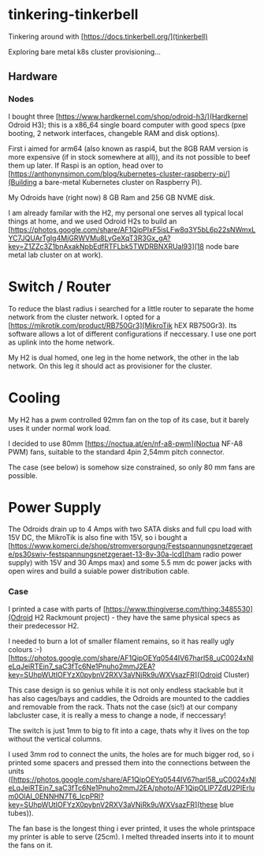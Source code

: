 # tinkering-tinkerbell
Tinkering around with [https://docs.tinkerbell.org/](tinkerbell)

Exploring bare metal k8s cluster provisioning...

## Hardware

### Nodes

I bought three [https://www.hardkernel.com/shop/odroid-h3/](Hardkernel Odroid
H3); this is a x86_64 single board computer with good specs (pxe booting, 2
network interfaces, changeble RAM and disk options).

First i aimed for arm64 (also known as raspi4, but the 8GB RAM version is more
expensive (if in stock somewhere at all)), and its not possible to beef them up
later. If Raspi is an option, head over to
[https://anthonynsimon.com/blog/kubernetes-cluster-raspberry-pi/](Building a
bare-metal Kubernetes cluster on Raspberry Pi).

My Odroids have (right now) 8 GB Ram and 256 GB NVME disk.

I am already familar with the H2, my personal one serves all typical local things at home, and we used
Odroid H2s to build an
[https://photos.google.com/share/AF1QipPIxF5isLFw8q3Y5bL6p22sNWmxLYC7JQUArTgIg4MjGRWVMu8LyGeXqT3R3Gx_gA?key=Z1ZZc3Z1bnAxakNpbEdfRTFLbk5TWDRBNXRUal93](18
node bare metal lab cluster on at work).

# Switch / Router

To reduce the blast radius i searched for a little router to separate the home
network from the cluster network.  I opted for a
[https://mikrotik.com/product/RB750Gr3](MikroTik hEX RB750Gr3). Its software
allows a lot of different configurations if neccessary.  I use one port as
uplink into the home network.

My H2 is dual homed, one leg in the home network, the other in the lab network.
On this leg it should act as provisioner for the cluster.

# Cooling

My H2 has a pwm controlled 92mm fan on the top of its case, but it barely uses
it under normal work load.  

I decided to use 80mm [https://noctua.at/en/nf-a8-pwm](Noctua NF-A8 PWM) fans,
suitable to the standard 4pin 2,54mm pitch connector.

The case (see below) is somehow size constrained, so only 80 mm fans are possible.

# Power Supply

The Odroids drain up to 4 Amps with two SATA disks and full cpu load with 15V DC, the MikroTik is also fine with 15V, so i bought a
[https://www.komerci.de/shop/stromversorgung/Festspannungsnetzgeraete/ps30swiv-festspannungsnetzgeraet-13-8v-30a-lcd](ham
radio power supply) with 15V and 30 Amps max) and some 5.5 mm dc power jacks with open wires and build a suiable power distribution cable.

### Case 

I printed a case with parts of
[https://www.thingiverse.com/thing:3485530](Odroid H2 Rackmount project) - they
have the same physical specs as their predecessor H2.

I needed to burn a lot of smaller filament remains, so it has really ugly colours :-)
[https://photos.google.com/share/AF1QipOEYq0544IV67harl58_uC0024xNleLqJeiRTEjn7_saC3fTc6Ne1Pnuho2mmJ2EA?key=SUhpWUtIOFYzX0pybnV2RXV3aVNjRk9uWXVsazFR](Odroid Cluster) 

This case design is so genius while it is not only endless stackable but it
has also cages/bays and caddies, the Odroids are mounted to the caddies and
removable from the rack. Thats not the case (sic!) at our company labcluster
case, it is really a mess to change a node, if neccessary!

The switch is just 1mm to big to fit into a cage, thats why it lives on the top
without the vertical columns.

I used 3mm rod to connect the units, the holes are for much bigger rod, so i
printed some spacers and pressed them into the connections between the units
([https://photos.google.com/share/AF1QipOEYq0544IV67harl58_uC0024xNleLqJeiRTEjn7_saC3fTc6Ne1Pnuho2mmJ2EA/photo/AF1QipOLIP7ZdU2PIErlum0OlAI_0ENNHN7T6_IcpPRl?key=SUhpWUtIOFYzX0pybnV2RXV3aVNjRk9uWXVsazFR](these blue tubes)).

The fan base is the longest thing i ever printed, it uses the whole printspace
my printer is able to serve (25cm). I melted threaded inserts into it to mount
the fans on it.
